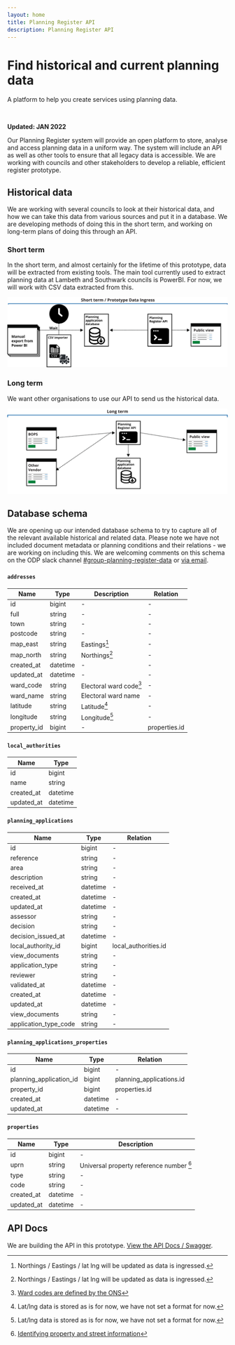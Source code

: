 ```yaml
---
layout: home
title: Planning Register API
description: Planning Register API
---
```


<div class="app-hero app-hero--large govuk-!-margin-bottom-9 govuk-content">
  <div class="govuk-width-container">
    <div class="govuk-grid-row">
      <div class="govuk-grid-column-two-thirds-from-desktop">
        <h1 class="app-hero__title">
          Find historical and current planning data 
        </h1>
        <p class="app-hero__description">
          A platform to help you create services using planning data.
        </p>
      </div>
      <div class="govuk-grid-column-one-third-from-desktop">
        <div class="app-hero__image">
          <img src="{{ site.baseurl }}/assets/images/proposition-image.svg" alt="" role="presentation">
        </div>
      </div>
    </div>
  </div>
</div>

<strong class="govuk-tag govuk-!-margin-top-4 govuk-!-margin-bottom-2">Updated: JAN 2022</strong>

Our Planning Register system will provide an open platform to store, analyse and access planning data in a uniform way. 
The system will include an API as well as other tools to ensure that all legacy data is accessible. 
We are working with councils and other stakeholders to develop a reliable, efficient register prototype.

## Historical data

We are working with several councils to look at their historical data, and how we can take this data from various sources and put it in a database.
We are developing methods of doing this in the short term, and working on long-term plans of doing this through an API.

### Short term

In the short term, and almost certainly for the lifetime of this prototype, data will be extracted from existing tools. 
The main tool currently used to extract planning data at Lambeth and Southwark councils is PowerBI. 
For now, we will work with CSV data extracted from this.

![Short term diagram](assets/images/short-term.svg)

### Long term

We want other organisations to use our API to send us the historical data.

![Long term diagram](assets/images/long-term.svg)

## Database schema

We are opening up our intended database schema to try to capture all of the relevant available historical and related data. Please note we have not included document metadata or planning conditions and their relations - we are working on including this. We are welcoming comments on this schema on the ODP slack channel [#group-planning-register-data](https://opendigitalplanning.slack.com/archives/C04MB9HA6N6) or [via email](mailto:bops.register.feedback@unboxed.co).

#### `addresses`

| Name | Type | Description | Relation |
| ----- | ----- | ----- | ----- |
| id | bigint | - | -
| full | string | - | -
| town | string | - | -
| postcode | string | - | -
| map_east | string | Eastings[^1] | -
| map_north | string | Northings[^1] | -
| created_at | datetime | - | -
| updated_at | datetime | - | -
| ward_code | string | Electoral ward code[^2] | -
| ward_name | string | Electoral ward name | -
| latitude | string | Latitude[^3] | -
| longitude | string | Longitude[^3] | -
| property_id | bigint | - | properties.id

[^1]: Northings / Eastings / lat lng will be updated as data is ingressed. 
[^2]: [Ward codes are defined by the ONS](https://www.ons.gov.uk/methodology/geography/geographicalproducts/namescodesandlookups)
[^3]: Lat/lng data is stored as is for now, we have not set a format for now.

#### `local_authorities`

| Name | Type |
| ----- | ----- 
| id | bigint |
| name | string |
| created_at | datetime |
| updated_at | datetime |

#### `planning_applications`

| Name | Type |  Relation
| ----- | ----- | ----- | 
| id | bigint | -
| reference | string | -
| area | string | -
| description | string | -
| received_at | datetime | -
| created_at | datetime | -
| updated_at | datetime | -
| assessor | string | -
| decision | string | -
| decision_issued_at | datetime | -
| local_authority_id | bigint | local_authorities.id
| view_documents | string | -
| application_type | string | -
| reviewer | string | -
| validated_at | datetime | -
| created_at | datetime | -
| updated_at | datetime | -
| view_documents | string | -
| application_type_code | string | -

#### `planning_applications_properties`

| Name | Type | Relation |
| ----- | ----- | ----- |
| id | bigint | -
| planning_application_id | bigint | planning_applications.id
| property_id | bigint | properties.id
| created_at | datetime | -
| updated_at | datetime | -

#### `properties`

| Name | Type | Description |
| ----- | ----- | ----- |
| id | bigint | -
| uprn | string | Universal property reference number [^4]
| type | string | -
| code | string | -
| created_at | datetime | -
| updated_at | datetime | -

[^4]: [Identifying property and street information](https://www.gov.uk/government/publications/open-standards-for-government/identifying-property-and-street-information)

## API Docs

We are building the API in this prototype. [View the API Docs / Swagger](api-docs). 
